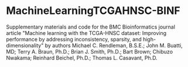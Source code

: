 # MachineLearningTCGAHNSC-BINF
Supplementary materials and code for the BMC Bioinformatics journal article "Machine learning with the TCGA-HNSC dataset: Improving performance by addressing inconsistency, sparsity, and high-dimensionality" by authors Michael C. Rendleman, B.S.E.; John M. Buatti, MD; Terry A. Braun, Ph.D.; Brian J. Smith, Ph.D.; Bart Brown; Chibuzo Nwakama; Reinhard Beichel, Ph.D.; Thomas L. Casavant, Ph.D.
